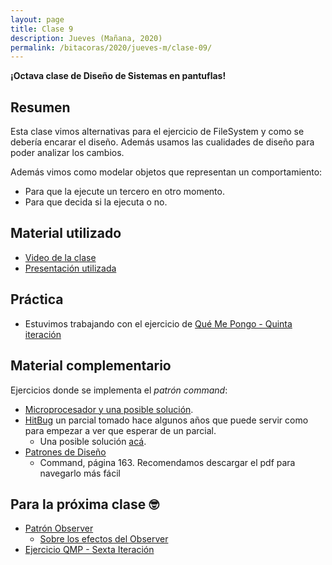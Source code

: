```yaml
---
layout: page
title: Clase 9
description: Jueves (Mañana, 2020)
permalink: /bitacoras/2020/jueves-m/clase-09/
---
```


**¡Octava clase de Diseño de Sistemas en pantuflas!**

## Resumen

Esta clase vimos alternativas para el ejercicio de FileSystem y como se debería encarar el diseño. Además usamos las cualidades de diseño para poder analizar los cambios.

Además vimos como modelar objetos que representan un comportamiento:

- Para que la ejecute un tercero en otro momento.
- Para que decida si la ejecuta o no.

## Material utilizado

- [Video de la clase](https://us02web.zoom.us/rec/share/udQpPajL9mpLQ6_c-BuYRo8gLpzET6a80CNP-vEKzUv6tTa_3HclzNBba55LQ8rO?startTime=1591273596000)
- [Presentación utilizada](https://docs.google.com/presentation/d/1b3xGYTRlbEWvCp5dWOlJ-hPsZF5d_DSFCEY1x3hvHkY)

## Práctica

- Estuvimos trabajando con el ejercicio de [Qué Me Pongo - Quinta iteración](https://docs.google.com/document/d/1wS622pMwZrDK9ilL_hEt5bBE04vKUKZILx8cIQ-aQzU/edit?usp=sharing)

## Material complementario

Ejercicios donde se implementa el _patrón command_:

- [Microprocesador y una posible solución](https://docs.google.com/document/d/1-esJOhKb_yAABls-XdRrEYHzCv4yn-qqFtCu3xpgCg0/edit).
- [HitBug](https://docs.google.com/document/d/1TngwZCctCp4qKsdw89HLUc_GLSb6mxZ7_lJTTj3TOLM/edit) un parcial tomado hace algunos años que puede servir como para empezar a ver que esperar de un parcial.
  - Una posible solución [acá](https://docs.google.com/document/d/1_ftxB1gTeNkN1qN_EMEIaF0vgtLkcH1SHwk-XA5_S1s/edit#).
- [Patrones de Diseño](http://www.uml.org.cn/c++/pdf/DesignPatterns.pdf)
  - Command, página 163. Recomendamos descargar el pdf para navegarlo más fácil

## Para la próxima clase 🤓

- [Patrón Observer](https://docs.google.com/document/d/1h8Cce8faTG65RXoElPvAsPS-I8H2MxMbemzMcYCL56I/edit)
  - [Sobre los efectos del Observer](https://docs.google.com/document/d/1UwTcRLugqDgZuqfWvOxckwk27UBjDo70AF1znzX24QM/edit#heading=h.y04j3mise0wn)
- [Ejercicio QMP - Sexta Iteración](https://docs.google.com/document/d/1NxqhJj70kt-_4aw-CawlISdJZyedzoOcLAVJAZVZISE/edit#)
